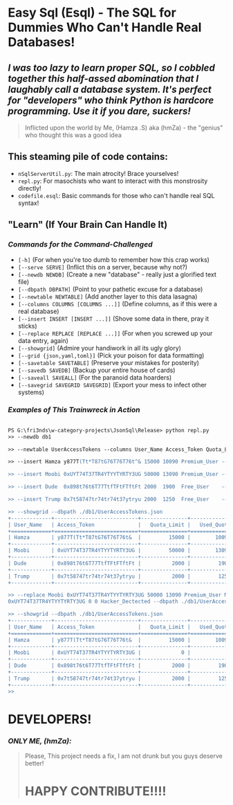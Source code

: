 # Easy Sql (Esql) - The SQL for Dummies Who Can't Handle Real Databases!

## *I was too lazy to learn proper SQL, so I cobbled together this half-assed abomination that I laughably call a database system. It's perfect for "developers" who think Python is hardcore programming. Use it if you dare, suckers!*

> Inflicted upon the world by Me, (Hamza .S) aka (hmZa) - the "genius" who thought this was a good idea

## This steaming pile of code contains:

- `nSqlServerUtil.py`: The main atrocity! Brace yourselves!
- `repl.py`: For masochists who want to interact with this monstrosity directly!
- `codefile.esql`: Basic commands for those who can't handle real SQL syntax!

## "Learn" (If Your Brain Can Handle It)

### *Commands for the Command-Challenged*

- `[-h]` (For when you're too dumb to remember how this crap works)
- `[--serve SERVE]` (Inflict this on a server, because why not?)
- `[--newdb NEWDB]` (Create a new "database" - really just a glorified text file)
- `[--dbpath DBPATH]` (Point to your pathetic excuse for a database)
- `[--newtable NEWTABLE]` (Add another layer to this data lasagna)
- `[--columns COLUMNS [COLUMNS ...]]` (Define columns, as if this were a real database)
- `[--insert INSERT [INSERT ...]]` (Shove some data in there, pray it sticks)
- `[--replace REPLACE [REPLACE ...]]` (For when you screwed up your data entry, again)
- `[--showgrid]` (Admire your handiwork in all its ugly glory)
- `[--grid {json,yaml,toml}]` (Pick your poison for data formatting)
- `[--savetable SAVETABLE]` (Preserve your mistakes for posterity)
- `[--savedb SAVEDB]` (Backup your entire house of cards)
- `[--saveall SAVEALL]` (For the paranoid data hoarders)
- `[--savegrid SAVEGRID SAVEGRID]` (Export your mess to infect other systems)

### *Examples of This Trainwreck in Action*

```ps

PS G:\fri3nds\w-category-projects\JsonSql\Release> python repl.py
>> --newdb db1

>> --newtable UserAccessTokens --columns User_Name Access_Token Quota_Limit Used_Quota User_Type --dbpath ./db1

>> --insert Hamza y877T(Tt*T87tG76T76T76t^& 15000 10090 Premium_User --dbpath ./db1/UserAccessTokens.json

>> --insert Moobi 0xUYT74T37TR4YTYYTYRTY3UG 50000 13090 Premium_User --dbpath ./db1/UserAccessTokens.json  

>> --insert Dude  0x898t76t6T77TtfTFtFTftFt 2000  1900  Free_User    --dbpath ./db1/UserAccessTokens.json    

>> --insert Trump 0x7t58747tr74tr74t37ytryu 2000  1250  Free_User    --dbpath ./db1/UserAccessTokens.json  

>> --showgrid --dbpath ./db1/UserAccessTokens.json
+-------------+---------------------------+---------------+--------------+--------------+
| User_Name   | Access_Token              |   Quota_Limit |   Used_Quota | User_Type    |
+=============+===========================+===============+==============+==============+
| Hamza       | y877T(Tt*T87tG76T76T76t&  |         15000 |        10090 | Premium_User |
+-------------+---------------------------+---------------+--------------+--------------+
| Moobi       | 0xUYT74T37TR4YTYYTYRTY3UG |         50000 |        13090 | Premium_User |
+-------------+---------------------------+---------------+--------------+--------------+
| Dude        | 0x898t76t6T77TtfTFtFTftFt |          2000 |         1900 | Free_User    |
+-------------+---------------------------+---------------+--------------+--------------+
| Trump       | 0x7t58747tr74tr74t37ytryu |          2000 |         1250 | Free_User    |
+-------------+---------------------------+---------------+--------------+--------------+

>> --replace Moobi 0xUYT74T37TR4YTYYTYRTY3UG 50000 13090 Premium_User Moobi 
0xUYT74T37TR4YTYYTYRTY3UG 0 0 Hacker_Dectected --dbpath ./db1/UserAccessTokens.json

>> --showgrid --dbpath ./db1/UserAccessTokens.json
+-------------+---------------------------+---------------+--------------+------------------+
| User_Name   | Access_Token              |   Quota_Limit |   Used_Quota | User_Type        |
+=============+===========================+===============+==============+==================+
| Hamza       | y877T(Tt*T87tG76T76T76t&  |         15000 |        10090 | Premium_User     |
+-------------+---------------------------+---------------+--------------+------------------+
| Moobi       | 0xUYT74T37TR4YTYYTYRTY3UG |             0 |            0 | Hacker_Dectected |
+-------------+---------------------------+---------------+--------------+------------------+
| Dude        | 0x898t76t6T77TtfTFtFTftFt |          2000 |         1900 | Free_User        |
+-------------+---------------------------+---------------+--------------+------------------+
| Trump       | 0x7t58747tr74tr74t37ytryu |          2000 |         1250 | Free_User        |
+-------------+---------------------------+---------------+--------------+------------------+
>>

```

# DEVELOPERS!

### *ONLY ME, (hmZa):*
> Please, This project needs a fix, I am not drunk but you guys deserve better!
> # HAPPY CONTRIBUTE!!!!